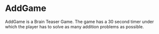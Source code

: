 # AddGame
AddGame is a Brain Teaser Game. The game has a 30 second timer under which the player has to solve as many addition problems as possible.
